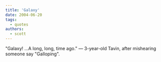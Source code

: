 ```yaml
---
title: 'Galaxy'
date: 2004-06-20
tags:
  - quotes
authors:
  - scott
---
```


"Galaxy! ...A long, long, time ago." — 3-year-old Tavin, after mishearing someone say "Galloping".
